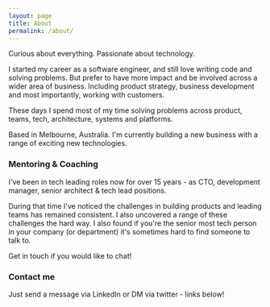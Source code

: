```yaml
---
layout: page
title: About
permalink: /about/
---
```


Curious about everything. Passionate about technology.

I started my career as a software engineer, and still love writing code and solving problems. 
But prefer to have more impact and be involved across a wider area of business. 
Including product strategy, business development and most importantly, working with customers.

These days I spend most of my time solving problems across product, teams, tech, architecture, systems and platforms.

Based in Melbourne, Australia. I'm currently building a new business with a range of exciting new technologies.

### Mentoring & Coaching

I've been in tech leading roles now for over 15 years - as CTO, development manager, senior architect & tech lead positions. 

During that time I've noticed the challenges in building products and leading teams has remained consistent. I also uncovered a range of these challenges the hard way. I also found if you're the senior most tech person in your company (or department) it's sometimes hard to find someone to talk to. 

Get in touch if you would like to chat!

### Contact me

Just send a message via LinkedIn or DM via twitter - links below!
